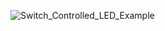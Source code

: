 
![Switch_Controlled_LED_Example](https://github.com/EEPUXProjects/PICBytes/assets/50055478/0a8ce57c-be89-4240-9bd1-53502cc442ba)
